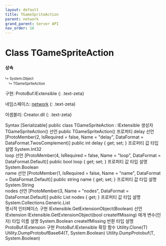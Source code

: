 ```yaml
---
layout: default
title: TGameSpriteAction
parent: network
grand_parent: Server API
nav_order: 16
---
```


# Class TGameSpriteAction

#### 상속
<div class="code-example" markdown="1" style = "font-size:0.8em;">
↳ System.Object<br/>
　↳ TGameSpriteAction
</div>

구현: ProtoBuf.IExtensible
{: .text-zeta}

네임스페이스: [network](../)
{: .text-zeta}

어셈블리: Creator.dll
{: .text-zeta}

Syntax
[Serializable]
public class TGameSpriteAction : IExtensible
생성자
TGameSpriteAction()
선언
public TGameSpriteAction()
프로퍼티
delay
선언
[ProtoMember(2, IsRequired = false, Name = "delay", DataFormat = DataFormat.TwosComplement)]
public int delay { get; set; }
프로퍼티 값
타입	설명
System.Int32	
loop
선언
[ProtoMember(4, IsRequired = false, Name = "loop", DataFormat = DataFormat.Default)]
public bool loop { get; set; }
프로퍼티 값
타입	설명
System.Boolean	
name
선언
[ProtoMember(1, IsRequired = false, Name = "name", DataFormat = DataFormat.Default)]
public string name { get; set; }
프로퍼티 값
타입	설명
System.String	
nodes
선언
[ProtoMember(3, Name = "nodes", DataFormat = DataFormat.Default)]
public List<TGameSpriteActionCell> nodes { get; }
프로퍼티 값
타입	설명
System.Collections.Generic.List<TGameSpriteActionCell>	
명시적 인터페이스 구현
IExtensible.GetExtensionObject(Boolean)
선언
IExtension IExtensible.GetExtensionObject(bool createIfMissing)
매개 변수(인자)
타입	이름	설명
System.Boolean	createIfMissing	
반환
타입	설명
ProtoBuf.IExtension	
구현
ProtoBuf.IExtensible
확장 함수
Utility.Clone<T>(T)
Utility.DumpProtobufBase64<T>(T, System.Boolean)
Utility.DumpProtobuf<T>(T, System.Boolean)